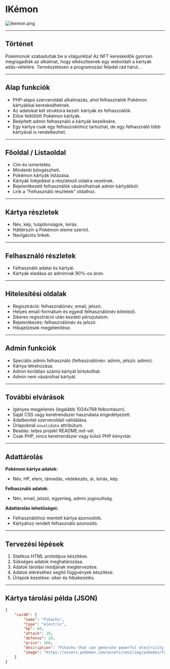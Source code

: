 # IKémon

![ikemon.png](ikemon.png)

---

## Történet
Pokémonok szabadultak be a világunkba! Az NFT kereskedők gyorsan megragadták az alkalmat, hogy elkészítsenek egy weboldalt a kártyák adás-vételére. Természetesen a programozási feladat rád hárul...

---

## Alap funkciók
- PHP-alapú szerveroldali alkalmazás, ahol felhasználók Pokémon kártyákkal kereskedhetnek.
- Az adatokat két struktúra kezeli: kártyák és felhasználók.
- Előre feltöltött Pokémon kártyák.
- Beépített admin felhasználó a kártyák kezelésére.
- Egy kártya csak egy felhasználóhoz tartozhat, de egy felhasználó több kártyával is rendelkezhet.

---

## Főoldal / Listaoldal
- Cím és ismertetés.
- Mindenki böngészheti.
- Pokémon kártyák listázása.
- Kártyák linkjeikkel a részletező oldalra vezetnek.
- Bejelentkezett felhasználók vásárolhatnak admin kártyákból.
- Link a "Felhasználó részletek" oldalhoz.

---

## Kártya részletek
- Név, kép, tulajdonságok, leírás.
- Háttérszín a Pokémon eleme szerint.
- Navigációs linkek.

---

## Felhasználó részletek
- Felhasználó adatai és kártyái.
- Kártyák eladása az adminnak 90%-os áron.

---

## Hitelesítési oldalak
- Regisztráció: felhasználónév, email, jelszó.
- Helyes email-formátum és egyedi felhasználónév kötelező.
- Sikeres regisztráció után kezdeti pénzjutalom.
- Bejelentkezés: felhasználónév és jelszó.
- Hibajelzések megjelenítése.

---

## Admin funkciók
- Speciális admin felhasználó (felhasználónév: admin, jelszó: admin).
- Kártya létrehozása.
- Admin korlátlan számú kártyát birtokolhat.
- Admin nem vásárolhat kártyát.

---

## További elvárások
- Igényes megjelenés (legalább 1024x768 felbontáson).
- Saját CSS vagy keretrendszer használata engedélyezett.
- Adatbevitel szerveroldali validálása.
- Űrlapoknál `novalidate` attribútum.
- Beadás: teljes projekt README.md-vel.
- Csak PHP, nincs keretrendszer vagy külső PHP könyvtár.

---

## Adattárolás
**Pokémon kártya adatok:**
- Név, HP, elem, támadás, védekezés, ár, leírás, kép.

**Felhasználó adatok:**
- Név, email, jelszó, egyenleg, admin jogosultság.

**Adattárolás lehetőségei:**
- Felhasználóhoz mentett kártya azonosítók.
- Kártyához rendelt felhasználó azonosító.

---

## Tervezési lépések
1. Statikus HTML prototípus készítése.
2. Sükséges adatok meghatározása.
3. Adatok tárolási módjának megtervezése.
4. Adatok eléréséhez segítő függvények készítése.
5. Űrlapok kezelése: siker és hibakezelés.

---

## Kártya tárolási példa (JSON)
```json
{
    "card0": {
        "name": "Pikachu",
        "type": "electric",
        "hp": 60,
        "attack": 20,
        "defense": 20,
        "price": 160,
        "description": "Pikachu that can generate powerful electricity...",
        "image": "https://assets.pokemon.com/assets/cms2/img/pokedex/full/025.png"
    }
}
```

